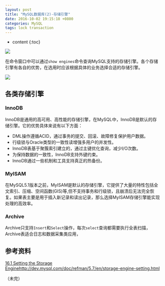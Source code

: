 ```yaml
---
layout: post
title: "MySQL数据库(2)-存储引擎"
date: 2016-10-02 19:15:18 +0800
categories: MySQL
tags: lock transaction
---
```

* content
{:toc}

![](http://i.imgur.com/TxPjy6g.jpg)


在命令窗口中可以通过`show engines`命令查询MySQL支持的存储引擎。各个存储引擎有各自的优势，在选用时应该根据具体的业务选择合适的存储引擎。

![](http://i.imgur.com/DYWs0wP.png)
 

## 各类存储引擎 ##

### InnoDB ###

InnoDB是通用的高可用、高性能的存储引擎，在MySQL中，InnoDB是默认的存储引擎。它的优势具体来说有以下方面：

- DML操作遵循ACID，通过事务的提交、回滚、故障修复保护用户数据。
- 行级锁与Oracle类型的一致性读增强多用户的并发性。
- InnoDB表基于聚簇索引建立的，通过主键优化查询，减少I/O次数。
- 为保持数据的一致性，InnoDB支持外键约束。
- InnoDB通过一些机制和工具支持真正的热备份。


### MyISAM ###

在MySQL5.1版本之前，MyISAM是默认的存储引擎，它提供了大量的特性包括全文索引、压缩、空间函数(GIS)等,但不支持事务和行级锁，且崩溃后无法完全恢复。如果表主要是用于插入新记录和读出记录，那么选择MyISAM存储引擎能实现处理的高效率。


### Archive ###

Archive只支持`Insert`和`Select`操作，每次`select`查询都需要执行全表扫描，Archive表适合日志和数据采集类应用，


## 参考资料 ##

[16.1 Setting the Storage Engine](http://dev.mysql.com/doc/refman/5.7/en/storage-engine-setting.html)http://dev.mysql.com/doc/refman/5.7/en/storage-engine-setting.html


（未完）
